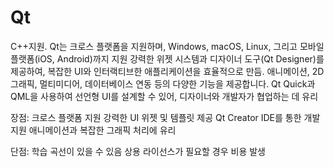 # Qt
C++지원. 
Qt는 크로스 플랫폼을 지원하며, Windows, macOS, Linux, 그리고 모바일 플랫폼(iOS, Android)까지 지원
강력한 위젯 시스템과 디자이너 도구(Qt Designer)를 제공하여, 복잡한 UI와 인터랙티브한 애플리케이션을 효율적으로 만듬.
애니메이션, 2D 그래픽, 멀티미디어, 데이터베이스 연동 등의 다양한 기능을 제공합니다.
Qt Quick과 QML을 사용하여 선언형 UI를 설계할 수 있어, 디자이너와 개발자가 협업하는 데 유리

장점:
크로스 플랫폼 지원
강력한 UI 위젯 및 템플릿 제공
Qt Creator IDE를 통한 개발 지원
애니메이션과 복잡한 그래픽 처리에 유리

단점:
학습 곡선이 있을 수 있음
상용 라이선스가 필요할 경우 비용 발생
